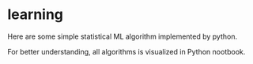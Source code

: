 # learning

Here are some simple statistical ML algorithm implemented by python.

For better understanding, all algorithms is visualized in Python nootbook.

